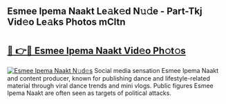 ## Esmee Ipema Naakt Le𝚊k𝚎d N𝚞𝚍e - Part-Tkj Vid𝚎o Le𝚊ks Photos mCltn

# <h2><a href="http://fb2pug0.evod.top/?m=Esmee+Ipema+Naakt">🔗 👉🔴 Esmee Ipema Naakt Vid𝚎o Ph𝚘t𝚘s</a></h2>

[![Esmee Ipema Naakt N𝚞d𝚎s](https://i.imgur.com/8V9OHl7.gif)](http://fb2pug0.evod.top/?m=Esmee+Ipema+Naakt)
Social media sensation Esmee Ipema Naakt and content producer, known for publishing dance and lifestyle-related material through viral dance trends and mini vlogs. Public figures Esmee Ipema Naakt are often seen as targets of political attacks. 

